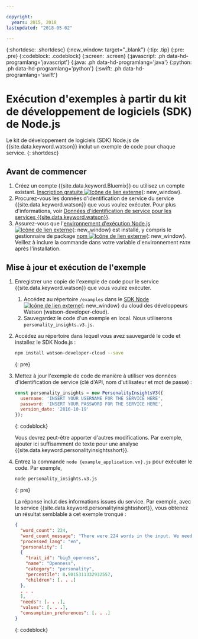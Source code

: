 ```yaml
---

copyright:
  years: 2015, 2018
lastupdated: "2018-05-02"

---
```


{:shortdesc: .shortdesc}
{:new_window: target="_blank"}
{:tip: .tip}
{:pre: .pre}
{:codeblock: .codeblock}
{:screen: .screen}
{:javascript: .ph data-hd-programlang='javascript'}
{:java: .ph data-hd-programlang='java'}
{:python: .ph data-hd-programlang='python'}
{:swift: .ph data-hd-programlang='swift'}

# Exécution d'exemples à partir du kit de développement de logiciels (SDK) de Node.js

Le kit de développement de logiciels (SDK) Node.js de {{site.data.keyword.watson}} inclut un exemple de code pour chaque service.
{: shortdesc}

## Avant de commencer

1.  Créez un compte {{site.data.keyword.Bluemix}} ou utilisez un compte existant. [Inscription gratuite ![Icône de lien externe](../../icons/launch-glyph.svg "Icône de lien externe")](https://{DomainName}/registration/?target=/catalog/%3fcategory=watson){: new_window}.
1.  Procurez-vous les données d'identification de service du service {{site.data.keyword.watson}} que vous voulez exécuter. Pour plus d'informations, voir [Données d'identification de service pour les services {{site.data.keyword.watson}}](/docs/services/watson/getting-started-credentials.html#getting-credentials-manually).
1.  Assurez-vous que l'[environnement d'exécution Node.js ![Icône de lien externe](../../icons/launch-glyph.svg "Icône de lien externe")](https://nodejs.org/#download){: new_window} est installé, y compris le gestionnaire de package [npm ![Icône de lien externe](../../icons/launch-glyph.svg "Icône de lien externe")](https://www.npmjs.com/){: new_window}. Veillez à inclure la commande dans votre variable d'environnement `PATH` après l'installation.

## Mise à jour et exécution de l'exemple

1.  Enregistrer une copie de l'exemple de code pour le service {{site.data.keyword.watson}} que vous voulez exécuter.
    1.  Accédez au répertoire `/examples` dans le [SDK Node ![Icône de lien externe](../../icons/launch-glyph.svg "Icône de lien externe")](https://github.com/watson-developer-cloud/node-sdk/tree/master/examples){: new_window} du cloud des développeurs Watson (watson-developer-cloud).
    1.  Sauvegardez le code d'un exemple en local. Nous utiliserons `personality_insights.v3.js`.
1.  Accédez au répertoire dans lequel vous avez sauvegardé le code et installez le SDK Node.js :

    ```bash
    npm install watson-developer-cloud --save
    ```
    {: pre}

1.  Mettez à jour l'exemple de code de manière à utiliser vos données d'identification de service (clé d'API, nom d'utilisateur et mot de passe) :

    ```javascript
    const personality_insights = new PersonalityInsightsV3({
      username: 'INSERT YOUR USERNAME FOR THE SERVICE HERE',
      password: 'INSERT YOUR PASSWORD FOR THE SERVICE HERE',
      version_date: '2016-10-19'
    });
    ```
    {: codeblock}

    Vous devrez peut-être apporter d'autres modifications. Par exemple, ajouter ici suffisamment de texte pour une analyse {{site.data.keyword.personalityinsightsshort}}.

1.  Entrez la commande `node {example_application.vn}.js` pour exécuter le code. Par exemple,

    ```bash
    node personality_insights.v3.js
    ```
    {: pre}

    La réponse inclut des informations issues du service. Par exemple, avec le service {{site.data.keyword.personalityinsightsshort}}, vous obtenez un résultat semblable à cet exemple tronqué :

    ```json
    {
      "word_count": 224,
      "word_count_message": "There were 224 words in the input. We need a minimum of 600, preferably 1,200 or more, to compute statistically significant estimates",
      "processed_lang": "en",
      "personality": [
      {
        "trait_id": "big5_openness",
        "name": "Openness",
        "category": "personality",
        "percentile": 0.9015311332932557,
        "children": [. . .]
      },
      . . .
      ],
      "needs": [. . .],
      "values": [. . .],
      "consumption_preferences": [. . .]
    }
    ```
    {: codeblock}

